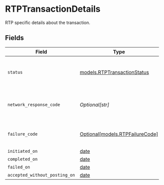 # RTPTransactionDetails

RTP specific details about the transaction.


## Fields

| Field                                                                | Type                                                                 | Required                                                             | Description                                                          |
| -------------------------------------------------------------------- | -------------------------------------------------------------------- | -------------------------------------------------------------------- | -------------------------------------------------------------------- |
| `status`                                                             | [models.RTPTransactionStatus](../models/rtptransactionstatus.md)     | :heavy_check_mark:                                                   | Status of a transaction within the RTP lifecycle.                    |
| `network_response_code`                                              | *Optional[str]*                                                      | :heavy_minus_sign:                                                   | Response code returned by network on failure.                        |
| `failure_code`                                                       | [Optional[models.RTPFailureCode]](../models/rtpfailurecode.md)       | :heavy_minus_sign:                                                   | Status codes for RTP failures.                                       |
| `initiated_on`                                                       | [date](https://docs.python.org/3/library/datetime.html#date-objects) | :heavy_minus_sign:                                                   | N/A                                                                  |
| `completed_on`                                                       | [date](https://docs.python.org/3/library/datetime.html#date-objects) | :heavy_minus_sign:                                                   | N/A                                                                  |
| `failed_on`                                                          | [date](https://docs.python.org/3/library/datetime.html#date-objects) | :heavy_minus_sign:                                                   | N/A                                                                  |
| `accepted_without_posting_on`                                        | [date](https://docs.python.org/3/library/datetime.html#date-objects) | :heavy_minus_sign:                                                   | N/A                                                                  |